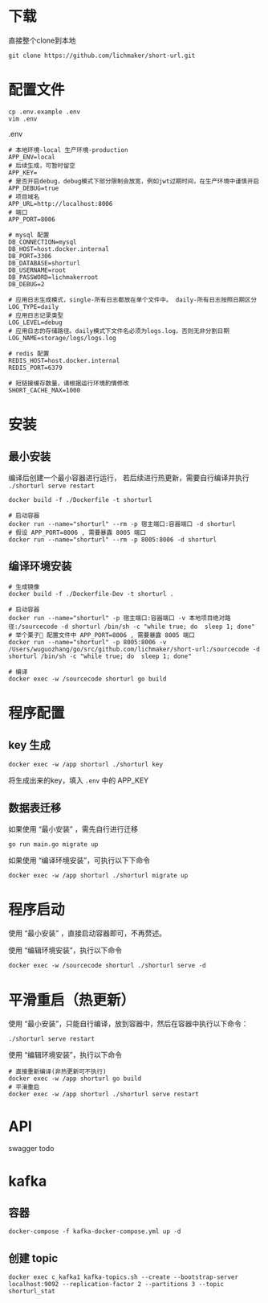 # 下载
直接整个clone到本地
```
git clone https://github.com/lichmaker/short-url.git
```

# 配置文件
```
cp .env.example .env
vim .env
```

.env
```
# 本地环境-local 生产环境-production
APP_ENV=local
# 后续生成，可暂时留空
APP_KEY=
# 是否开启debug，debug模式下部分限制会放宽，例如jwt过期时间，在生产环境中谨慎开启
APP_DEBUG=true
# 项目域名
APP_URL=http://localhost:8006
# 端口
APP_PORT=8006

# mysql 配置
DB_CONNECTION=mysql
DB_HOST=host.docker.internal
DB_PORT=3306
DB_DATABASE=shorturl
DB_USERNAME=root
DB_PASSWORD=lichmakerroot
DB_DEBUG=2

# 应用日志生成模式，single-所有日志都放在单个文件中。 daily-所有日志按照日期区分
LOG_TYPE=daily
# 应用日志记录类型
LOG_LEVEL=debug
# 应用日志的存储路径。daily模式下文件名必须为logs.log，否则无非分割日期
LOG_NAME=storage/logs/logs.log

# redis 配置
REDIS_HOST=host.docker.internal
REDIS_PORT=6379

# 短链接缓存数量，请根据运行环境酌情修改
SHORT_CACHE_MAX=1000
```

# 安装

## 最小安装
编译后创建一个最小容器进行运行， 若后续进行热更新，需要自行编译并执行 `./shorturl serve restart`
```
docker build -f ./Dockerfile -t shorturl

# 启动容器
docker run --name="shorturl" --rm -p 宿主端口:容器端口 -d shorturl
# 假设 APP_PORT=8006 , 需要暴露 8005 端口
docker run --name="shorturl" --rm -p 8005:8006 -d shorturl
```

## 编译环境安装

```
# 生成镜像
docker build -f ./Dockerfile-Dev -t shorturl .

# 启动容器
docker run --name="shorturl" -p 宿主端口:容器端口 -v 本地项目绝对路径:/sourcecode -d shorturl /bin/sh -c "while true; do  sleep 1; done"
# 举个栗子🌰 配置文件中 APP_PORT=8006 , 需要暴露 8005 端口
docker run --name="shorturl" -p 8005:8006 -v /Users/wuguozhang/go/src/github.com/lichmaker/short-url:/sourcecode -d shorturl /bin/sh -c "while true; do  sleep 1; done"

# 编译
docker exec -w /sourcecode shorturl go build
```

# 程序配置

## key 生成
```
docker exec -w /app shorturl ./shorturl key
```
将生成出来的key，填入 `.env` 中的 APP_KEY

## 数据表迁移
如果使用 “最小安装” ，需先自行进行迁移
```
go run main.go migrate up
```
如果使用 “编译环境安装”，可执行以下下命令
```
docker exec -w /app shorturl ./shorturl migrate up
```

# 程序启动
使用 “最小安装” ，直接启动容器即可，不再赘述。

使用 “编辑环境安装”，执行以下命令
```
docker exec -w /sourcecode shorturl ./shorturl serve -d
```

# 平滑重启（热更新）
使用 “最小安装”，只能自行编译，放到容器中，然后在容器中执行以下命令：
```
./shorturl serve restart
```

使用 “编辑环境安装”，执行以下命令
```
# 直接重新编译(非热更新可不执行)
docker exec -w /app shorturl go build
# 平滑重启
docker exec -w /app shorturl ./shorturl serve restart
```

# API
swagger todo

# kafka

## 容器
```
docker-compose -f kafka-docker-compose.yml up -d
```

## 创建 topic

```
docker exec c_kafka1 kafka-topics.sh --create --bootstrap-server localhost:9092 --replication-factor 2 --partitions 3 --topic shorturl_stat
```